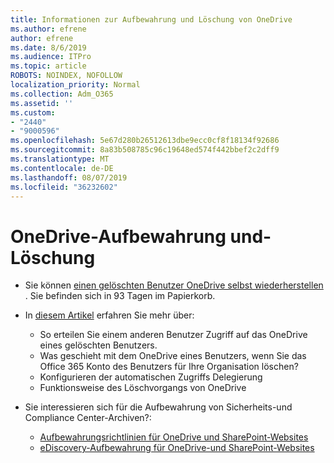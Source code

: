```yaml
---
title: Informationen zur Aufbewahrung und Löschung von OneDrive
ms.author: efrene
author: efrene
ms.date: 8/6/2019
ms.audience: ITPro
ms.topic: article
ROBOTS: NOINDEX, NOFOLLOW
localization_priority: Normal
ms.collection: Adm_O365
ms.assetid: ''
ms.custom:
- "2440"
- "9000596"
ms.openlocfilehash: 5e67d280b26512613dbe9ecc0cf8f18134f92686
ms.sourcegitcommit: 8a83b508785c96c19648ed574f442bbef2c2dff9
ms.translationtype: MT
ms.contentlocale: de-DE
ms.lasthandoff: 08/07/2019
ms.locfileid: "36232602"
---
```

# <a name="onedrive-retention-and-deletion"></a>OneDrive-Aufbewahrung und-Löschung

- Sie können [einen gelöschten Benutzer OneDrive selbst wiederherstellen](https://docs.microsoft.com/onedrive/restore-deleted-onedrive) . Sie befinden sich in 93 Tagen im Papierkorb. 

- In [diesem Artikel](https://docs.microsoft.com/onedrive/restore-deleted-onedrive) erfahren Sie mehr über:
    - So erteilen Sie einem anderen Benutzer Zugriff auf das OneDrive eines gelöschten Benutzers.
    - Was geschieht mit dem OneDrive eines Benutzers, wenn Sie das Office 365 Konto des Benutzers für Ihre Organisation löschen?
    - Konfigurieren der automatischen Zugriffs Delegierung
    - Funktionsweise des Löschvorgangs von OneDrive

- Sie interessieren sich für die Aufbewahrung von Sicherheits-und Compliance Center-Archiven?:
    - [Aufbewahrungsrichtlinien für OneDrive und SharePoint-Websites](https://docs.microsoft.com/office365/securitycompliance/retention-policies?redirectSourcePath=%252farticle%252f5e377752-700d-4870-9b6d-12bfc12d2423#content-in-onedrive-accounts-and-sharepoint-sites)
    - [eDiscovery-Aufbewahrung für OneDrive-und SharePoint-Websites](https://docs.microsoft.com/office365/securitycompliance/ediscovery-cases#step-4-place-content-locations-on-hold)



